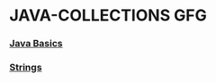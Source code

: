 # JAVA-COLLECTIONS GFG
### [Java Basics](https://github.com/Rani-dha/JAVA-COLLECTIONS/tree/master/java%20basics)


### [Strings](https://github.com/Rani-dha/JAVA-COLLECTIONS/tree/master/Strings)
